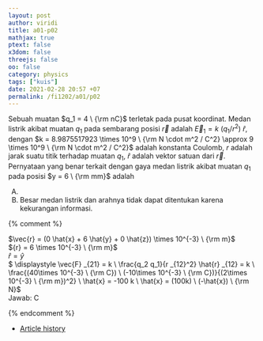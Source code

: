 ```yaml
---
layout: post
author: viridi
title: a01-p02
mathjax: true
ptext: false
x3dom: false
threejs: false
oo: false
category: physics
tags: ["kuis"]
date: 2021-02-28 20:57 +07
permalink: /fi1202/a01/p02
---
```

Sebuah muatan $q_1 = 4 \ {\rm nC}$ terletak pada pusat koordinat. Medan listrik akibat muatan $q_1$ pada sembarang posisi $\vec{r}$ adalah $\vec{E}_1 = k \ (q_1/r^2) \ \hat{r}$, dengan $k = 8.9875517923 \times 10^9 \ {\rm N \cdot m^2 / C^2} \approx 9 \times 10^9 \ {\rm N \cdot m^2 / C^2}$ adalah konstanta Coulomb, $r$ adalah jarak suatu titik terhadap muatan $q_1$, $\hat{r}$ adalah vektor satuan dari $\vec{r}$. Pernyataan yang benar terkait dengan gaya medan listrik akibat muatan $q_1$ pada posisi $y = 6 \ {\rm mm}$ adalah
<ol type="A">
<li></li>
<li>Besar medan listrik dan arahnya tidak dapat ditentukan karena kekurangan informasi.</li>
</ol>

{% comment %}

$\vec{r} = (0 \hat{x} + 6 \hat{y} + 0 \hat{z}) \times 10^{-3} \ {\rm m}$ \
${r} = 6 \times 10^{-3} \ {\rm m}$ \
$\hat{r} = \hat{y}$ \
$ \displaystyle \vec{F} _{21} = k \ \frac{q_2 q_1}{r _{12}^2} \hat{r} _{12} = k \ \frac{(40\times 10^{-3} \ {\rm C}) \ (-10\times 10^{-3} \ {\rm C})}{(2\times 10^{-3} \ {\rm m})^2} \ \hat{x} = -100 k \ \hat{x} = (100k) \ (-\hat{x}) \ {\rm N}$ \
Jawab: C

{% endcomment %}

+ [Article history](https://github.com/butiran/butiran.github.io/commits/master/_posts/fi1202/a01/2021-02-28-p01.md)
